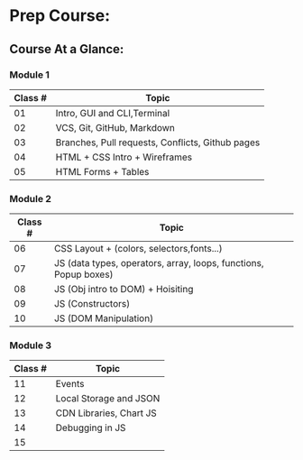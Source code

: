 # Prep Course:

## Course At a Glance:

### Module 1

| Class # | Topic                                            |
| ------- | ------------------------------------------------ |
| 01      | Intro, GUI and CLI,Terminal                      |
| 02      | VCS, Git, GitHub, Markdown                       |
| 03      | Branches, Pull requests, Conflicts, Github pages |
| 04      | HTML  + CSS Intro + Wireframes                   |
| 05      | HTML Forms + Tables                              |

### Module 2

| Class # | Topic                                                            |
| ------- | ---------------------------------------------------------------- |
| 06      | CSS Layout + (colors, selectors,fonts...)                        |
| 07      | JS (data types, operators, array, loops, functions, Popup boxes) |
| 08      | JS (Obj intro to DOM) + Hoisiting                                |
| 09      | JS (Constructors)                                                |
| 10      | JS (DOM Manipulation)                                            |


### Module 3

| Class # | Topic                   |
| ------- | ----------------------- |
| 11      | Events                  |
| 12      | Local Storage and JSON  |
| 13      | CDN Libraries, Chart JS |
| 14      | Debugging in JS         |
| 15      |                         |
